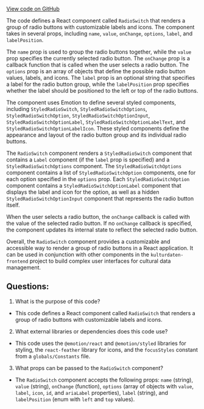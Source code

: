 [View code on GitHub](https://github.com/technologiestiftung/kulturdaten-frontend/blob/master/components/RadioSwitch/index.tsx)

The code defines a React component called `RadioSwitch` that renders a group of radio buttons with customizable labels and icons. The component takes in several props, including `name`, `value`, `onChange`, `options`, `label`, and `labelPosition`. 

The `name` prop is used to group the radio buttons together, while the `value` prop specifies the currently selected radio button. The `onChange` prop is a callback function that is called when the user selects a radio button. The `options` prop is an array of objects that define the possible radio button values, labels, and icons. The `label` prop is an optional string that specifies a label for the radio button group, while the `labelPosition` prop specifies whether the label should be positioned to the left or top of the radio buttons.

The component uses Emotion to define several styled components, including `StyledRadioSwitch`, `StyledRadioSwitchOptions`, `StyledRadioSwitchOption`, `StyledRadioSwitchOptionInput`, `StyledRadioSwitchOptionLabel`, `StyledRadioSwitchOptionLabelText`, and `StyledRadioSwitchOptionLabelIcon`. These styled components define the appearance and layout of the radio button group and its individual radio buttons.

The `RadioSwitch` component renders a `StyledRadioSwitch` component that contains a `Label` component (if the `label` prop is specified) and a `StyledRadioSwitchOptions` component. The `StyledRadioSwitchOptions` component contains a list of `StyledRadioSwitchOption` components, one for each option specified in the `options` prop. Each `StyledRadioSwitchOption` component contains a `StyledRadioSwitchOptionLabel` component that displays the label and icon for the option, as well as a hidden `StyledRadioSwitchOptionInput` component that represents the radio button itself. 

When the user selects a radio button, the `onChange` callback is called with the value of the selected radio button. If no `onChange` callback is specified, the component updates its internal state to reflect the selected radio button.

Overall, the `RadioSwitch` component provides a customizable and accessible way to render a group of radio buttons in a React application. It can be used in conjunction with other components in the `kulturdaten-frontend` project to build complex user interfaces for cultural data management.
## Questions: 
 1. What is the purpose of this code?
- This code defines a React component called `RadioSwitch` that renders a group of radio buttons with customizable labels and icons.

2. What external libraries or dependencies does this code use?
- This code uses the `@emotion/react` and `@emotion/styled` libraries for styling, the `react-feather` library for icons, and the `focusStyles` constant from a `globals/Constants` file.

3. What props can be passed to the `RadioSwitch` component?
- The `RadioSwitch` component accepts the following props: `name` (string), `value` (string), `onChange` (function), `options` (array of objects with `value`, `label`, `icon`, `id`, and `ariaLabel` properties), `label` (string), and `labelPosition` (enum with `left` and `top` values).